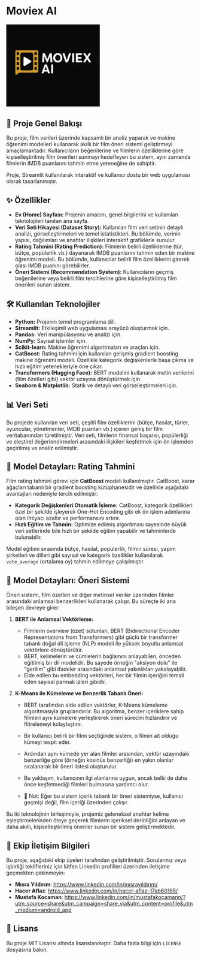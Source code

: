 # Moviex AI

<div style="text-align: left;">
  <img src="img_2.png" alt="MovieX AI Logo" width="250"/>
</div>

## 🚀 Proje Genel Bakışı

Bu proje, film verileri üzerinde kapsamlı bir analiz yaparak ve makine öğrenimi modelleri kullanarak akıllı bir film öneri sistemi geliştirmeyi amaçlamaktadır. Kullanıcıların beğenilerine ve filmlerin özelliklerine göre kişiselleştirilmiş film önerileri sunmayı hedefleyen bu sistem, aynı zamanda filmlerin IMDB puanlarını tahmin etme yeteneğine de sahiptir.

Proje, Streamlit kullanılarak interaktif ve kullanıcı dostu bir web uygulaması olarak tasarlanmıştır.

## ✨ Özellikler

* **Ev (Home) Sayfası:** Projenin amacını, genel bilgilerini ve kullanılan teknolojileri tanıtan ana sayfa.
* **Veri Seti Hikayesi (Dataset Story):** Kullanılan film veri setinin detaylı analizi, görselleştirmeleri ve temel istatistikleri. Bu bölümde, verinin yapısı, dağılımları ve anahtar ilişkileri interaktif grafiklerle sunulur.
* **Rating Tahmini (Rating Prediction):** Filmlerin belirli özelliklerine (tür, bütçe, popülerlik vb.) dayanarak IMDB puanlarını tahmin eden bir makine öğrenimi modeli. Bu bölümde, kullanıcılar belirli film özelliklerini girerek olası IMDB puanını görebilirler.
* **Öneri Sistemi (Recommendation System):** Kullanıcıların geçmiş beğenilerine veya belirli film tercihlerine göre kişiselleştirilmiş film önerileri sunan sistem.

## 🛠️ Kullanılan Teknolojiler

* **Python:** Projenin temel programlama dili.
* **Streamlit:** Etkileşimli web uygulaması arayüzü oluşturmak için.
* **Pandas:** Veri manipülasyonu ve analizi için.
* **NumPy:** Sayısal işlemler için.
* **Scikit-learn:** Makine öğrenimi algoritmaları ve araçları için.
* **CatBoost:** Rating tahmini için kullanılan gelişmiş gradient boosting makine öğrenimi modeli. Özellikle kategorik değişkenlerle başa çıkma ve hızlı eğitim yetenekleriyle öne çıkar.
* **Transformers (Hugging Face):** BERT modelini kullanarak metin verilerini (film özetleri gibi) vektör uzayına dönüştürmek için.
* **Seaborn & Matplotlib:** Statik ve detaylı veri görselleştirmeleri için.

## 📊 Veri Seti

Bu projede kullanılan veri seti, çeşitli film özelliklerini (bütçe, hasılat, türler, oyuncular, yönetmenler, IMDB puanları vb.) içeren geniş bir film veritabanından türetilmiştir. Veri seti, filmlerin finansal başarısı, popülerliği ve eleştirel değerlendirmeleri arasındaki ilişkileri keşfetmek için ön işlemden geçirilmiş ve analiz edilmiştir.

## 🧠 Model Detayları: Rating Tahmini

Film rating tahmini görevi için **CatBoost** modeli kullanılmıştır. CatBoost, karar ağaçları tabanlı bir gradient boosting kütüphanesidir ve özellikle aşağıdaki avantajları nedeniyle tercih edilmiştir:

* **Kategorik Değişkenleri Otomatik İşleme:** CatBoost, kategorik özellikleri özel bir şekilde işleyerek One-Hot Encoding gibi ek ön işlem adımlarına olan ihtiyacı azaltır ve performansını artırır.
* **Hızlı Eğitim ve Tahmin:** Optimize edilmiş algoritması sayesinde büyük veri setlerinde bile hızlı bir şekilde eğitim yapabilir ve tahminlerde bulunabilir.

Model eğitimi sırasında bütçe, hasılat, popülerlik, filmin süresi, yapım şirketleri ve dilleri gibi sayısal ve kategorik özellikler kullanılarak `vote_average` (ortalama oy) tahmin edilmeye çalışılmıştır.

## 🤝 Model Detayları: Öneri Sistemi

Öneri sistemi, film özetleri ve diğer metinsel veriler üzerinden filmler arasındaki anlamsal benzerlikleri kullanarak çalışır. Bu süreçte iki ana bileşen devreye girer:

1.  **BERT ile Anlamsal Vektörleme:**
    * Filmlerin overview (özet) sütunları, BERT (Bidirectional Encoder Representations from Transformers) gibi güçlü bir transformer tabanlı doğal dil işleme (NLP) modeli ile yüksek boyutlu anlamsal vektörlere dönüştürülür.
    * BERT, kelimelerin ve cümlelerin bağlamını anlayabilen, önceden eğitilmiş bir dil modelidir. Bu sayede örneğin "aksiyon dolu" ile "gerilim" gibi ifadeler arasındaki anlamsal yakınlıkları yakalayabilir.
    * Elde edilen bu embedding vektörleri, her bir filmin içeriğini temsil eden sayısal parmak izleri gibidir.

2.  **K-Means ile Kümeleme ve Benzerlik Tabanlı Öneri:**
    * BERT tarafından elde edilen vektörler, K-Means kümeleme algoritmasıyla gruplandırılır. Bu algoritma, benzer içeriklere sahip filmleri aynı kümelere yerleştirerek öneri sürecini hızlandırır ve filtrelemeyi kolaylaştırır.
    * Bir kullanıcı belirli bir filmi seçtiğinde sistem, o filmin ait olduğu kümeyi tespit eder.
    * Ardından aynı kümede yer alan filmler arasından, vektör uzayındaki benzerliğe göre (örneğin kosinüs benzerliği) en yakın olanlar sıralanarak bir öneri listesi oluşturulur.
    * Bu yaklaşım, kullanıcının ilgi alanlarına uygun, ancak belki de daha önce keşfetmediği filmleri bulmasına yardımcı olur.

    * 📌 Not:
Eğer bu sistem içerik tabanlı bir öneri sistemiyse, kullanıcı geçmişi değil, film içeriği üzerinden çalışır.

Bu iki teknolojinin birleşimiyle, projemiz geleneksel anahtar kelime eşleştirmelerinden öteye geçerek filmlerin içeriksel derinliğini anlayan ve daha akıllı, kişiselleştirilmiş öneriler sunan bir sistem geliştirmektedir.


## 👥 Ekip İletişim Bilgileri

Bu proje, aşağıdaki ekip üyeleri tarafından geliştirilmiştir. Sorularınız veya işbirliği teklifleriniz için lütfen LinkedIn profilleri üzerinden iletişime geçmekten çekinmeyin:

* **Mısra Yıldırım**: https://www.linkedin.com/in/mısrayıldırım/
* **Hacer Aflaz**: https://www.linkedin.com/in/hacer-aflaz-17ab60165/
* **Mustafa Kocaman**: https://www.linkedin.com/in/mustafakocamann/?utm_source=share&utm_campaign=share_via&utm_content=profile&utm_medium=android_app

## 📄 Lisans

Bu proje MIT Lisansı altında lisanslanmıştır. Daha fazla bilgi için `LICENSE` dosyasına bakın.
